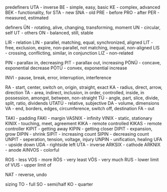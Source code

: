 predefiners 
UTA - inverse
BE - simple, easy, basic
KE - complex, advanced
BEK - functionality, for
STA - new
SNA - old
PRE - before
PRO - after 
PER - measured, estimated

definers
ÜN - rotating, alive, changing, transforming, moment
UN - circular, self
UT - others
ON - balanced, still, stable


LIR - relation
LIN - parallel, matching, equal, synchronized, aligned
LIT - free, exclusion, expire, non-parallel, not matching, inequal, non-aligned
LIS - crossing, conflicting, similar, in conjunction
LIZ - non-related

PIN - parallax in, decreasing 
PIT - parallax out, increasing
PÖNÜ - concave, exponential decrease
PÖTÜ - convex, exponential increase

INVI - pause, break, error, interruption, interference

RA - start, center, switch on, origin, straight, exact
KA - radius, direct, arrow, direction
TA - area, indirect, inclusion, in order, controlled, inside, in possession, amongst, between, non-straight
TÜ - angle, part, slice, divide, split, ratio, dividends
UTATÜ - relative, subjective
DA - volume, dimensions
VA - end, borders, edges, circumference, switch off, destination
FA - out


TAKI - padding
FAKI - margin 
VASNIX - infinity
VINIX - static, stationary
KINIX - touching, meet, agreement
KIKA - remote controlled
KIKAS - remote controller
KIPIT - getting away
KIPIN - getting closer
DIPIT - expansion, grow
DIPIN - shrink
SIPIT - increasing count
SIPIN - decreasing count
UNPIT - seperation, tension, voltage, injury
UNPIN - unification, healing
UFA - upside down 
UDA - rightside left
UTA - inverse
ARKSIX - cathode 
ARKNIX - anode
AINVOS - colorful

ROS - less
VOS - more
RÖS - very least
VÖS - very much
RUS - lower limit of 
VUS - upper limit of

NAT - reverse, undo
 
sizing
TO - full
SO - semi/half
KO - quarter
